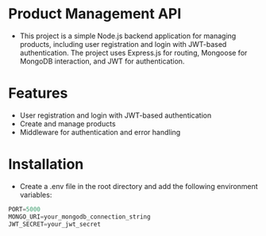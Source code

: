 # Product Management API
 - This project is a simple Node.js backend application for managing products, including user registration and login with JWT-based authentication. The project uses Express.js for routing, Mongoose for MongoDB interaction, and JWT for authentication.

# Features
 - User registration and login with JWT-based authentication
 - Create and manage products
 - Middleware for authentication and error handling

# Installation

- Create a .env file in the root directory and add the following environment variables:

```javascript
PORT=5000
MONGO_URI=your_mongodb_connection_string
JWT_SECRET=your_jwt_secret
```
